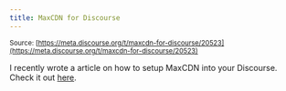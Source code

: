 ```yaml
---
title: MaxCDN for Discourse
---
```


<small class="documentation-source">Source: [https://meta.discourse.org/t/maxcdn-for-discourse/20523](https://meta.discourse.org/t/maxcdn-for-discourse/20523)</small>

I recently wrote a article on how to setup MaxCDN into your Discourse. Check it out [here][1].


  [1]: http://www.tinywebdev.com/web-development/set-maxcdn-discourse-forum/
